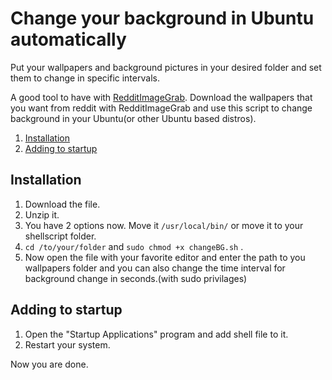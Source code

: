 # Change your background in Ubuntu automatically #
Put your wallpapers and background pictures in your desired folder and set them to change in
specific intervals.

A good tool to have with [RedditImageGrab](https://github.com/HoverHell/RedditImageGrab).
Download the wallpapers that you want from reddit with RedditImageGrab and use this script
to change background in your Ubuntu(or other Ubuntu based distros).
1. [Installation](#Installation)
1. [Adding to startup](#Adding-to-startup)

## Installation
1. Download the file.
2. Unzip it.
3. You have 2 options now. Move it `/usr/local/bin/` or move it to your shellscript folder.
4. `cd /to/your/folder` and `sudo chmod +x changeBG.sh` .
5. Now open the file with your favorite editor and enter the path to you wallpapers folder
and you can also change the time interval for background change in seconds.(with sudo privilages)
## Adding to startup
1. Open the "Startup Applications" program and add shell file to it.
2. Restart your system.

Now you are done.
